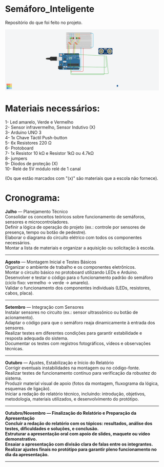 # Semáforo_Inteligente
Repositório do que foi feito no projeto.

<img src="Representação visual do semáforo/Semáforo Inteligente.png" width="1000"/>

# Materiais necessários:

1- Led amarelo, Verde  e Vermelho<br>
2- Sensor infravermelho, Sensor Indutivo (X)<br>
3- Arduino UNO 3<br>
4- 1x Chave Táctil Push-button<br>
5- 6x Resistores 220 Ω<br>
6- Protoboard<br>
7- 1x Resistor 10 kΩ e Resistor 1kΩ ou 4.7kΩ<br>
8- jumpers<br>
9- Diodos de proteção (X)<br>
10- Relé de 5V módulo relé de 1 canal<br>

(Os que estão marcados com "(x)" são materiais que a escola não fornece).

# Cronograma:
<strong>Julho</strong> — Planejamento Técnico<br>
Consolidar os conceitos teóricos sobre funcionamento de semáforos, sensores e microcontroladores.<br>
Definir a lógica de operação do projeto (ex.: controle por sensores de presença, tempo ou botão de pedestre).<br>
Elaborar o diagrama do circuito elétrico com todos os componentes necessários.<br>
Montar a lista de materiais e organizar a aquisição ou solicitação à escola.<br>

---

<strong>Agosto</strong> — Montagem Inicial e Testes Básicos<br>
Organizar o ambiente de trabalho e os componentes eletrônicos.<br>
Montar o circuito básico no protoboard utilizando LEDs e Arduino.<br>
Desenvolver e testar o código para o funcionamento padrão do semáforo (ciclo fixo: vermelho → verde → amarelo).<br>
Validar o funcionamento dos componentes individuais (LEDs, resistores, cabos, placa).<br>

---

<strong>Setembro</strong> — Integração com Sensores<br>
Instalar sensores no circuito (ex.: sensor ultrassônico ou botão de acionamento).<br>
Adaptar o código para que o semáforo reaja dinamicamente à entrada dos sensores.<br>
Realizar testes em diferentes condições para garantir estabilidade e resposta adequada do sistema.<br>
Documentar os testes com registros fotográficos, vídeos e observações técnicas.<br>

---

<strong>Outubro</strong> — Ajustes, Estabilização e Início do Relatório<br>
Corrigir eventuais instabilidades na montagem ou no código-fonte.<br>
Realizar testes de funcionamento contínuo para verificação da robustez do sistema.<br>
Produzir material visual de apoio (fotos da montagem, fluxograma da lógica, esquemas de ligação).<br>
Iniciar a redação do relatório técnico, incluindo: introdução, objetivos, metodologia, materiais utilizados, e desenvolvimento do protótipo.<br>

---

<strong>Outubro/Novembro — Finalização do Relatório e Preparação da Apresentação<br>
Concluir a redação do relatório com os tópicos: resultados, análise dos testes, dificuldades e soluções, e conclusão.<br>
Estruturar a apresentação oral com apoio de slides, maquete ou vídeo demonstrativo.<br>
Ensaiar a apresentação com divisão clara de falas entre os integrantes.<br>
Realizar ajustes finais no protótipo para garantir pleno funcionamento no dia da apresentação.<br>



---


